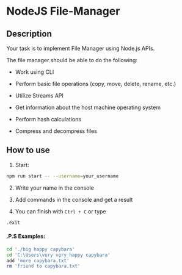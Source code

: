 # NodeJS File-Manager

## Description

Your task is to implement File Manager using Node.js APIs.

The file manager should be able to do the following:

- Work using CLI

- Perform basic file operations (copy, move, delete, rename, etc.)

- Utilize Streams API

- Get information about the host machine operating system

- Perform hash calculations

- Compress and decompress files

## How to use

1. Start:
```bash
npm run start -- --username=your_username
```
2. Write your name in the console

3. Add commands in the console and get a result

4. You can finish with `Ctrl + C` or type
```bash
.exit
```

#### .P.S Examples:

```bash
cd './big happy capybara'
cd 'C:\Users\very very happy capybara'
add 'more capybara.txt'
rm 'friend to capybara.txt'
```
